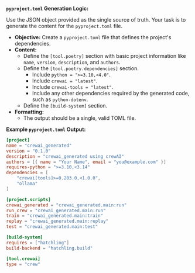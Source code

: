 **`pyproject.toml` Generation Logic:**

Use the JSON object provided as the single source of truth. Your task is to generate the content for the `pyproject.toml` file.

*   **Objective:** Create a `pyproject.toml` file that defines the project's dependencies.
*   **Content:**
    *   Define the `[tool.poetry]` section with basic project information like `name`, `version`, `description`, and `authors`.
    *   Define the `[tool.poetry.dependencies]` section.
        *   Include `python = ">=3.10,<4.0"`.
        *   Include `crewai = "latest"`.
        *   Include `crewai-tools = "latest"`.
        *   Include any other dependencies required by the generated code, such as `python-dotenv`.
    *   Define the `[build-system]` section.
*   **Formatting:**
    *   The output should be a single, valid TOML file.

**Example `pyproject.toml` Output:**

```toml
[project]
name = "crewai_generated"
version = "0.1.0"
description = "crewai_generated using crewAI"
authors = [{ name = "Your Name", email = "you@example.com" }]
requires-python = ">=3.10,<3.14"
dependencies = [
    "crewai[tools]>=0.203.0,<1.0.0",
    "ollama"
]

[project.scripts]
crewai_generated = "crewai_generated.main:run"
run_crew = "crewai_generated.main:run"
train = "crewai_generated.main:train"
replay = "crewai_generated.main:replay"
test = "crewai_generated.main:test"

[build-system]
requires = ["hatchling"]
build-backend = "hatchling.build"

[tool.crewai]
type = "crew"

```